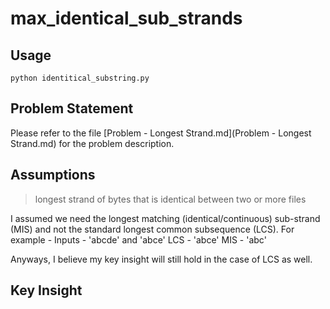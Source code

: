 # max_identical_sub_strands

## Usage
`python identitical_substring.py`

## Problem Statement 
Please refer to the file [Problem - Longest Strand.md](Problem - Longest Strand.md) for the problem description. 

## Assumptions
> longest strand of bytes that is identical between two or more files

I assumed we need the longest matching (identical/continuous) sub-strand (MIS) and not the standard longest common subsequence (LCS). 
For example - 
Inputs - 'abcde' and 'abce'
	LCS - 'abce'
	MIS - 'abc'

Anyways, I believe my key insight will still hold in the case of LCS as well.  

## Key Insight
